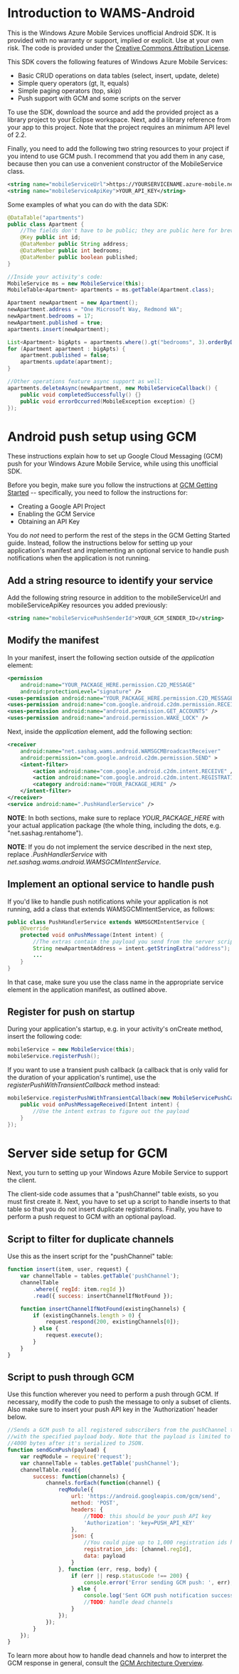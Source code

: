 Introduction to WAMS-Android
============================

This is the Windows Azure Mobile Services unofficial Android SDK. It is provided with no warranty or support, implied or explicit. Use at your own risk. The code is provided under the [Creative Commons Attribution License](http://creativecommons.org/licenses/by/3.0/us/).

This SDK covers the following features of Windows Azure Mobile Services:
* Basic CRUD operations on data tables (select, insert, update, delete)
* Simple query operators (gt, lt, equals)
* Simple paging operators (top, skip)
* Push support with GCM and some scripts on the server

To use the SDK, download the source and add the provided project as a library project to your Eclipse workspace. Next, add a library reference from your app to this project. Note that the project requires an minimum API level of 2.2.

Finally, you need to add the following two string resources to your project if you intend to use GCM push. I recommend that you add them in any case, because then you can use a convenient constructor of the MobileService class.

```xml
<string name="mobileServiceUrl">https://YOURSERVICENAME.azure-mobile.net</string>
<string name="mobileServiceApiKey">YOUR_API_KEY</string>
```

Some examples of what you can do with the data SDK:

```java
@DataTable("apartments")
public class Apartment {
	//The fields don't have to be public; they are public here for brevity only
	@Key public int id;
	@DataMember public String address;
	@DataMember public int bedrooms;
	@DataMember public boolean published;
}

//Inside your activity's code:
MobileService ms = new MobileService(this);
MobileTable<Apartment> apartments = ms.getTable(Apartment.class);

Apartment newApartment = new Apartment();
newApartment.address = "One Microsoft Way, Redmond WA";
newApartment.bedrooms = 17;
newApartment.published = true;
apartments.insert(newApartment);

List<Apartment> bigApts = apartments.where().gt("bedrooms", 3).orderByDesc("bedrooms").take(3);
for (Apartment apartment : bigApts) {
	apartment.published = false;
	apartments.update(apartment);
}

//Other operations feature async support as well:
apartments.deleteAsync(newApartment, new MobileServiceCallback() {
	public void completedSuccessfully() {}
	public void errorOccurred(MobileException exception) {}
});
```

Android push setup using GCM
============================

These instructions explain how to set up Google Cloud Messaging (GCM) push for your Windows Azure Mobile Service, while using this unofficial SDK.

Before you begin, make sure you follow the instructions at [GCM Getting Started](http://developer.android.com/google/gcm/gs.html) -- specifically, you need to follow the instructions for:

* Creating a Google API Project
* Enabling the GCM Service
* Obtaining an API Key

You do *not* need to perform the rest of the steps in the GCM Getting Started guide. Instead, follow the instructions below for setting up your application's manifest and implementing an optional service to handle push notifications when the application is not running.

Add a string resource to identify your service
----------------------------------------------

Add the following string resource in addition to the mobileServiceUrl and mobileServiceApiKey resources you added previously:

```xml
<string name="mobileServicePushSenderId">YOUR_GCM_SENDER_ID</string>
```

Modify the manifest
-------------------

In your manifest, insert the following section outside of the *application* element:

```xml
<permission
    android:name="YOUR_PACKAGE_HERE.permission.C2D_MESSAGE"
    android:protectionLevel="signature" />
<uses-permission android:name="YOUR_PACKAGE_HERE.permission.C2D_MESSAGE" />
<uses-permission android:name="com.google.android.c2dm.permission.RECEIVE" />
<uses-permission android:name="android.permission.GET_ACCOUNTS" />
<uses-permission android:name="android.permission.WAKE_LOCK" />
```

Next, inside the *application* element, add the following section:

```xml
<receiver
    android:name="net.sashag.wams.android.WAMSGCMBroadcastReceiver"
    android:permission="com.google.android.c2dm.permission.SEND" >
    <intent-filter>
        <action android:name="com.google.android.c2dm.intent.RECEIVE" />
        <action android:name="com.google.android.c2dm.intent.REGISTRATION" />
        <category android:name="YOUR_PACKAGE_HERE" />
    </intent-filter>
</receiver>
<service android:name=".PushHandlerService" />
```

**NOTE**: In both sections, make sure to replace *YOUR_PACKAGE_HERE* with your actual application package (the whole thing, including the dots, e.g. "net.sashag.rentahome").

**NOTE**: If you do not implement the service described in the next step, replace *.PushHandlerService* with *net.sashag.wams.android.WAMSGCMIntentService*.

Implement an optional service to handle push
--------------------------------------------

If you'd like to handle push notifications while your application is not running, add a class that extends WAMSGCMIntentService, as follows:

```java
public class PushHandlerService extends WAMSGCMIntentService {
    @Override
    protected void onPushMessage(Intent intent) {
        //The extras contain the payload you send from the server script:
        String newApartmentAddress = intent.getStringExtra("address");
        ...
    }
}
```

In that case, make sure you use the class name in the appropriate service element in the application manifest, as outlined above.

Register for push on startup
----------------------------

During your application's startup, e.g. in your activity's onCreate method, insert the following code:

```java
mobileService = new MobileService(this);
mobileService.registerPush();
```

If you want to use a transient push callback (a callback that is only valid for the duration of your application's runtime), use the *registerPushWithTransientCallback* method instead:

```java
mobileService.registerPushWithTransientCallback(new MobileServicePushCallback() {
    public void onPushMessageReceived(Intent intent) {
        //Use the intent extras to figure out the payload
    }
});
```

Server side setup for GCM
=========================

Next, you turn to setting up your Windows Azure Mobile Service to support the client.

The client-side code assumes that a "pushChannel" table exists, so you must first create it. Next, you have to set up a script to handle inserts to that table so that you do not insert duplicate registrations. Finally, you have to perform a push request to GCM with an optional payload.

Script to filter for duplicate channels
---------------------------------------

Use this as the insert script for the "pushChannel" table:

```javascript
function insert(item, user, request) {
    var channelTable = tables.getTable('pushChannel');
    channelTable
        .where({ regId: item.regId })
        .read({ success: insertChannelIfNotFound });

    function insertChannelIfNotFound(existingChannels) {
        if (existingChannels.length > 0) {
            request.respond(200, existingChannels[0]);
        } else {
            request.execute();
        }
    }
}
```

Script to push through GCM
--------------------------

Use this function wherever you need to perform a push through GCM. If necessary, modify the code to push the message to only a subset of clients. Also make sure to insert your push API key in the 'Authorization' header below.

```javascript
//Sends a GCM push to all registered subscribers from the pushChannel table,
//with the specified payload body. Note that the payload is limited to about
//4000 bytes after it's serialized to JSON.
function sendGcmPush(payload) {
    var reqModule = require('request');
    var channelTable = tables.getTable('pushChannel');
    channelTable.read({
    	success: function(channels) {
    		channels.forEach(function(channel) {
    			reqModule({
    				url: 'https://android.googleapis.com/gcm/send',
    				method: 'POST',
    				headers: {
    					//TODO: this should be your push API key
    					'Authorization': 'key=PUSH_API_KEY'
    				},
    				json: {
    					//You could pipe up to 1,000 registration ids here
    					registration_ids: [channel.regId],
    					data: payload
    				}
    			}, function (err, resp, body) {
    	            if (err || resp.statusCode !== 200) {
    	                console.error('Error sending GCM push: ', err);
    	            } else {
    	            	console.log('Sent GCM push notification successfully to ' + channel.regId);
    	            	//TODO: handle dead channels
    	            }
                });
    		});
    	}
    });
}
```
To learn more about how to handle dead channels and how to interpret the GCM response in general, consult the [GCM Architecture Overview](http://developer.android.com/google/gcm/gcm.html#response).
